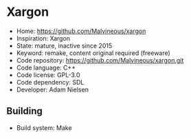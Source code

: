 # Xargon

- Home: https://github.com/Malvineous/xargon
- Inspiration: Xargon
- State: mature, inactive since 2015
- Keyword: remake, content original required (freeware)
- Code repository: https://github.com/Malvineous/xargon.git
- Code language: C++
- Code license: GPL-3.0
- Code dependency: SDL
- Developer: Adam Nielsen

## Building

- Build system: Make
